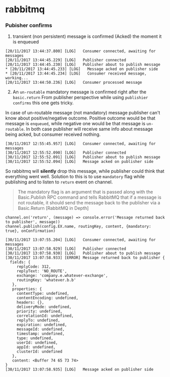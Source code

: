# rabbitmq
### Pubisher confirms

1. transient (non persistent) message is confirmed (Acked) the moment it is enqueued
```
[20/11/2017 13:44:37.800] [LOG]   Consumer connected, awaiting for messages
[20/11/2017 13:44:45.229] [LOG]   Publisher connected
[20/11/2017 13:44:45.230] [LOG]   Publisher about to publish message
* [20/11/2017 13:44:45.233] [LOG]   Message acked on publisher side
* [20/11/2017 13:44:45.234] [LOG]   Consumer received message, working...
[20/11/2017 13:44:50.236] [LOG]   Consumer processed message
```
2. An `un-routable` mandatory message is confirmed right after the `basic.return`
From publisher perspective while using `publishier confirms` this one gets tricky.

In case of un-routable message (not mandatory) message publisher can't know about positive/negative outcome.
Positive outcome would be that message is `enqueued`, while negative one would be that message is `un-routable`.
In both case publisher will receive same info about message being acked, but consumer received nothing.
```
[30/11/2017 12:55:45.957] [LOG]   Consumer connected, awaiting for messages
[30/11/2017 12:55:52.090] [LOG]   Publisher connected
[30/11/2017 12:55:52.091] [LOG]   Publisher about to publish message
[30/11/2017 12:55:52.094] [LOG]   Message acked on publisher side
```

So rabbitmq will **silently** drop this message, while publisher could think that everything went well.
Solution to this is to use `mandatory` flag while publishing and to listen to `return` event on channel.
> The mandatory flag is an argument that is passed along with the Basic.Publish RPC command and tells RabbitMQ that if a message is not routable, it should send the message back to the publisher via a Basic.Return [RabbitMQ in Depth]
```
channel.on('return', (message) => console.error('Message returned back to publisher', message))
channel.publish(config.EX.name, routingKey, content, {mandatory: true}, onConfirmation)
```

```
[30/11/2017 13:07:55.204] [LOG]   Consumer connected, awaiting for messages
[30/11/2017 13:07:58.929] [LOG]   Publisher connected
[30/11/2017 13:07:58.930] [LOG]   Publisher about to publish message
[30/11/2017 13:07:58.933] [ERROR] Message returned back to publisher {
  fields: {
     replyCode: 312,
     replyText: 'NO_ROUTE',
     exchange: 'company.e.whatever-exchange',
     routingKey: 'whatever.b.b'
   },
   properties: {
     contentType: undefined,
     contentEncoding: undefined,
     headers: {},
     deliveryMode: undefined,
     priority: undefined,
     correlationId: undefined,
     replyTo: undefined,
     expiration: undefined,
     messageId: undefined,
     timestamp: undefined,
     type: undefined,
     userId: undefined,
     appId: undefined,
     clusterId: undefined
   },
   content: <Buffer 74 65 73 74>
}
[30/11/2017 13:07:58.935] [LOG]   Message acked on publisher side
```
